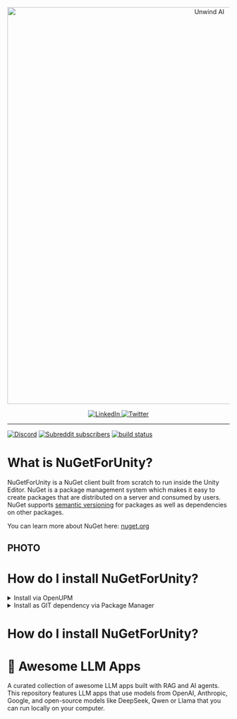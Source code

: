 <p align="center">
  <a href="http://www.theunwindai.com">
    <img src="https://github.com/user-attachments/assets/9ebbb44d-3d21-4280-b48b-45414b274f59" width="900px" alt="Unwind AI">
  </a>
</p>

<p align="center">
  <a href="https://www.linkedin.com/in/shubhamsaboo/">
    <img src="https://img.shields.io/badge/-Follow%20Shubham%20Saboo-blue?logo=linkedin&style=flat-square" alt="LinkedIn">
  </a>
  <a href="https://twitter.com/Saboo_Shubham_">
    <img src="https://img.shields.io/twitter/follow/Shubham_Saboo" alt="Twitter">
  </a>
</p>

<hr/>

[![Discord](https://img.shields.io/discord/1312302100125843476?logo=discord&label=discord)](https://glama.ai/mcp/discord)
[![Subreddit subscribers](https://img.shields.io/reddit/subreddit-subscribers/mcp?style=flat&logo=reddit&label=subreddit)](https://www.reddit.com/r/mcp/)
[![build status](https://img.shields.io/azure-devops/build/dnceng-public/public/17/main)](https://dev.azure.com/dnceng-public/public/_build?definitionId=17)

# What is NuGetForUnity?

NuGetForUnity is a NuGet client built from scratch to run inside the Unity Editor. NuGet is a package management system which makes it easy to create packages that are distributed on a server and consumed by users. NuGet supports [semantic versioning](http://semver.org/) for packages as well as dependencies on other packages.

You can learn more about NuGet here: [nuget.org](https://www.nuget.org/)

## PHOTO

# How do I install NuGetForUnity?

<details>
<summary>Install via OpenUPM</summary>
The package is available on the <a href="https://openupm.com/packages/com.github-glitchenzo.nugetforunity/">openupm</a> registry. So you can install it via openupm-cli or manually using a scoped registry see documentation at <a href="https://openupm.com/packages/com.github-glitchenzo.nugetforunity/">openupm</a>.

```
openupm add com.github-glitchenzo.nugetforunity
```

</details>

<details>
<summary>Install as GIT dependency via Package Manager</summary>

#### Unity 2019.3 or newer

1. Open Package Manager window (Window | Package Manager)
1. Click `+` button on the upper-left of a window, and select "Add package from git URL..."
1. Enter the following URL and click `Add` button

```
https://github.com/GlitchEnzo/NuGetForUnity.git?path=/src/NuGetForUnity
```

> **_NOTE:_** To install a concrete version you can specify the version by prepending #v{version} e.g. `#v2.0.0`. For more see [Unity UPM Documentation](https://docs.unity3d.com/Manual/upm-git.html).

#### Unity 2019.2 or earlier

1. Close Unity Editor
1. Open Packages/manifest.json by any Text editor
1. Insert the following line after `"dependencies": {`, and save the file.

    ```json
    "com.glitchenzo.nugetforunity": "https://github.com/GlitchEnzo/NuGetForUnity.git?path=/src/NuGetForUnity",
    ```

1. Reopen Unity project in Unity Editor

</details>

# How do I install NuGetForUnity?



# 🌟 Awesome LLM Apps

A curated collection of awesome LLM apps built with RAG and AI agents. This repository features LLM apps that use models from OpenAI, Anthropic, Google, and open-source models like DeepSeek, Qwen or Llama that you can run locally on your computer.
